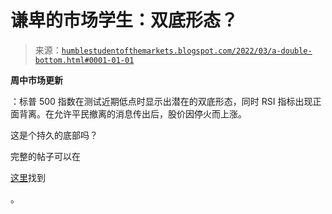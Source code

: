 <!--yml

类别：未分类

日期：2024-05-18 01:46:57

-->

# 谦卑的市场学生：双底形态？

> 来源：[`humblestudentofthemarkets.blogspot.com/2022/03/a-double-bottom.html#0001-01-01`](https://humblestudentofthemarkets.blogspot.com/2022/03/a-double-bottom.html#0001-01-01)

**周中市场更新**

：标普 500 指数在测试近期低点时显示出潜在的双底形态，同时 RSI 指标出现正面背离。在允许平民撤离的消息传出后，股价因停火而上涨。

这是个持久的底部吗？

完整的帖子可以在

[这里](https://humblestudentofthemarkets.com/2022/03/09/a-double-bottom/)找到

。
